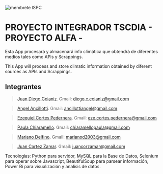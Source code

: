 ![membrete ISPC](https://user-images.githubusercontent.com/107323698/201164371-dc86b2fe-f847-49d3-9cd1-b11cdae1f1d0.PNG)



# PROYECTO INTEGRADOR TSCDIA - PROYECTO ALFA -

Esta App procesará y almacenará info climática que obtendrá de diferentes medios tales como APIs y Scrappings.

This App will process and store climatic information obtained by diferent sources as APIs and Scrappings.


## Integrantes

>[Juan Diego Coianiz](https://github.com/diegoCoianiz). Gmail: diego.c.coianiz@gmail.com

>[Angel Ancillotti](https://github.com/). Gmail:  ancillottiangel@gmail.com

>[Ezequiel Cortes Pedernera](https://github.com/). Gmail: eze.cortes.pedernera@gmail.com

>[Paula Chiaramello](https://github.com/). Gmail: chiaramellopaula@gmail.com

>[Mariano Delfino](https://github.com/). Gmail: marianod2003@gmail.com

>[Juan Cortez Zamar](https://github.com/). Gmail: juancorzamar@gmail.com

Tecnologías: Python para servidor, MySQL para la Base de Datos, Selenium para operar sobre Javascript, BeautifulSoup para parsear información, Power Bi para visualización y analisis de datos. 
